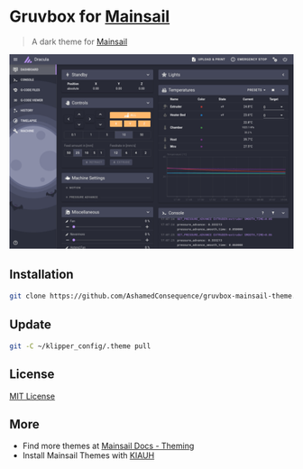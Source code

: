 # Gruvbox for [Mainsail](https://docs.mainsail.xyz/)

> A dark theme for [Mainsail](https://github.com/mainsail-crew/mainsail)

![Screenshot](./screenshot.png)

## Installation 
```bash
git clone https://github.com/AshamedConsequence/gruvbox-mainsail-theme.git ~/klipper_config/.theme
```
## Update
```bash
git -C ~/klipper_config/.theme pull
```

## License
[MIT License](./LICENSE)

## More
* Find more themes at [Mainsail Docs - Theming](https://docs.mainsail.xyz/theming)
* Install Mainsail Themes with [KIAUH](https://github.com/th33xitus/kiauh) 
